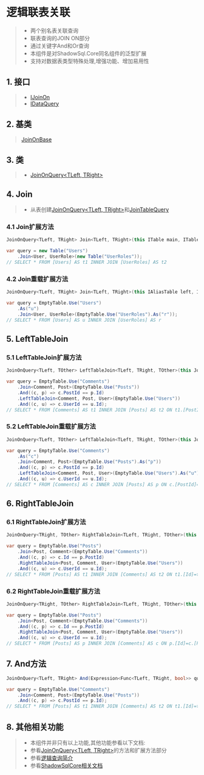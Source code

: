 # 逻辑联表关联
>* 两个别名表关联查询
>* 联表查询的JOIN ON部分
>* 通过关键字And和Or查询
>* 本组件是对ShadowSql.Core同名组件的泛型扩展
>* 支持对数据表类型特殊处理,增强功能、增加易用性

## 1. 接口
>* [IJoinOn](xref:ShadowSql.Join.IJoinOn)
>* [IDataQuery](xref:ShadowSql.Queries.IDataQuery)

## 2. 基类
>[JoinOnBase](xref:ShadowSql.Join.JoinOnBase)

## 3. 类
>* [JoinOnQuery\<TLeft, TRight\>](xref:ShadowSql.Expressions.Join.JoinOnQuery%602)

## 4. Join
>* 从表创建[JoinOnQuery\<TLeft, TRight\>](xref:ShadowSql.Expressions.Join.JoinOnQuery%602)和[JoinTableQuery](xref:ShadowSql.Join.JoinTableQuery)

### 4.1 Join扩展方法
```csharp
JoinOnQuery<TLeft, TRight> Join<TLeft, TRight>(this ITable main, ITable table);
```
```csharp
var query = new Table("Users")
    .Join<User, UserRole>(new Table("UserRoles"));
// SELECT * FROM [Users] AS t1 INNER JOIN [UserRoles] AS t2
```

### 4.2 Join重载扩展方法
```csharp
JoinOnQuery<TLeft, TRight> Join<TLeft, TRight>(this IAliasTable left, IAliasTable right);
```
```csharp
var query = EmptyTable.Use("Users")
    .As("u")
    .Join<User, UserRole>(EmptyTable.Use("UserRoles").As("r"));
// SELECT * FROM [Users] AS u INNER JOIN [UserRoles] AS r
```

## 5. LeftTableJoin
### 5.1 LeftTableJoin扩展方法
```csharp
JoinOnQuery<TLeft, TOther> LeftTableJoin<TLeft, TRight, TOther>(this JoinOnQuery<TLeft, TRight> joinOn, ITable table);
```
```csharp
var query = EmptyTable.Use("Comments")
    .Join<Comment, Post>(EmptyTable.Use("Posts"))
    .And((c, p) => c.PostId == p.Id)
    .LeftTableJoin<Comment, Post, User>(EmptyTable.Use("Users"))
    .And((c, u) => c.UserId == u.Id);
// SELECT * FROM [Comments] AS t1 INNER JOIN [Posts] AS t2 ON t1.[PostId]=t2.[Id] INNER JOIN [Users] AS t3 ON t1.[UserId]=t3.[Id]
```

### 5.2 LeftTableJoin重载扩展方法
```csharp
JoinOnQuery<TLeft, TOther> LeftTableJoin<TLeft, TRight, TOther>(this JoinOnQuery<TLeft, TRight> joinOn, IAliasTable table);
```
```csharp
var query = EmptyTable.Use("Comments")
    .As("c")
    .Join<Comment, Post>(EmptyTable.Use("Posts").As("p"))
    .And((c, p) => c.PostId == p.Id)
    .LeftTableJoin<Comment, Post, User>(EmptyTable.Use("Users").As("u"))
    .And((c, u) => c.UserId == u.Id);
// SELECT * FROM [Comments] AS c INNER JOIN [Posts] AS p ON c.[PostId]=p.[Id] INNER JOIN [Users] AS u ON c.[UserId]=u.[Id]
```


## 6. RightTableJoin
### 6.1 RightTableJoin扩展方法
```csharp
JoinOnQuery<TRight, TOther> RightTableJoin<TLeft, TRight, TOther>(this JoinOnQuery<TLeft, TRight> joinOn, ITable table);
```
```csharp
var query = EmptyTable.Use("Posts")
    .Join<Post, Comment>(EmptyTable.Use("Comments"))
    .And((c, p) => c.Id == p.PostId)
    .RightTableJoin<Post, Comment, User>(EmptyTable.Use("Users"))
    .And((c, u) => c.UserId == u.Id);
// SELECT * FROM [Posts] AS t1 INNER JOIN [Comments] AS t2 ON t1.[Id]=t2.[PostId] INNER JOIN [Users] AS t3 ON t2.[UserId]=t3.[Id]
```

### 6.2 RightTableJoin重载扩展方法
```csharp
JoinOnQuery<TRight, TOther> RightTableJoin<TLeft, TRight, TOther>(this JoinOnQuery<TLeft, TRight> joinOn, IAliasTable table);
```
```csharp
var query = EmptyTable.Use("Posts")
    .Join<Post, Comment>(EmptyTable.Use("Comments"))
    .And((c, p) => c.Id == p.PostId)
    .RightTableJoin<Post, Comment, User>(EmptyTable.Use("Users"))
    .And((c, u) => c.UserId == u.Id);
// SELECT * FROM [Posts] AS p INNER JOIN [Comments] AS c ON p.[Id]=c.[PostId] INNER JOIN [Users] AS u ON c.[UserId]=u.[Id]
```

## 7. And方法
```csharp
JoinOnQuery<TLeft, TRight> And(Expression<Func<TLeft, TRight, bool>> query);
```
```csharp
var query = EmptyTable.Use("Comments")
    .Join<Comment, Post>(EmptyTable.Use("Posts"))
    .And((c, p) => c.PostId == p.Id);
// SELECT * FROM [Posts] AS t1 INNER JOIN [Comments] AS t2 ON t1.[Id]=t2.[PostId]
```

## 8. 其他相关功能
>* 本组件并非只有以上功能,其他功能参看以下文档:
>* 参看[JoinOnQuery\<TLeft, TRight\>](xref:ShadowSql.Expressions.Join.JoinOnQuery%602)的方法和扩展方法部分
>* 参看[逻辑查询简介](./index.md)
>* 参看[ShadowSqlCore相关文档](../../shadowcore/query/joinon.md)